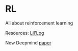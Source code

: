 # RL
All about reinforcement learning

Resources: 
[Lil'Log](https://lilianweng.github.io/lil-log/)

New Deepmind [paper](https://science.sciencemag.org/content/364/6443/859utm_campaign=the_download.unpaid.engagement&utm_source=hs_email&utm_medium=email&utm_content=73227565&_hsenc=p2ANqtz-8s98H9z-7GFihghebC1w2lo2RgosuPBYR8t5EAH1XQmiiSQbS5RqLWaCVinjR8nDm46Ka_qR8C1GY9jEbdViwg1I4SA&_hsmi=73227565)
